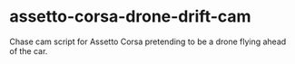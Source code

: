 # assetto-corsa-drone-drift-cam
Chase cam script for Assetto Corsa pretending to be a drone flying ahead of the car.
